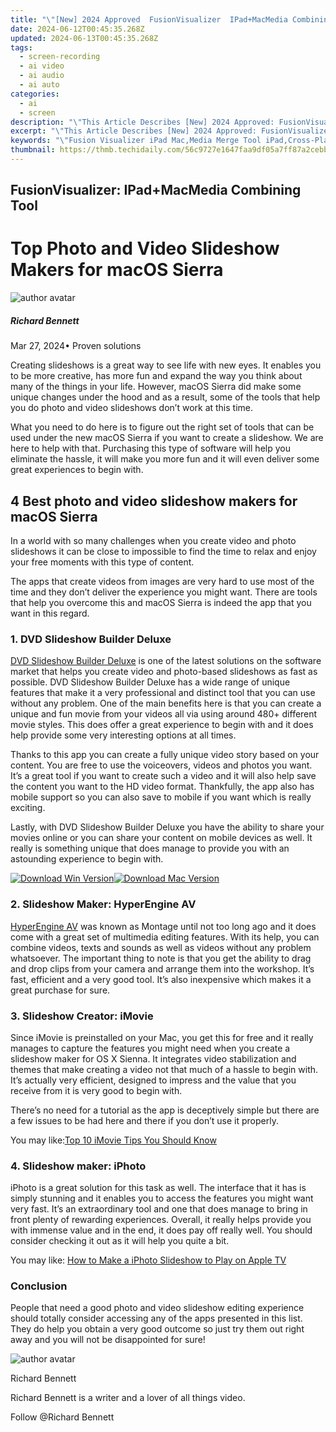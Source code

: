 ```yaml
---
title: "\"[New] 2024 Approved  FusionVisualizer  IPad+MacMedia Combining Tool\""
date: 2024-06-12T00:45:35.268Z
updated: 2024-06-13T00:45:35.268Z
tags: 
  - screen-recording
  - ai video
  - ai audio
  - ai auto
categories: 
  - ai
  - screen
description: "\"This Article Describes [New] 2024 Approved: FusionVisualizer: IPad+MacMedia Combining Tool\""
excerpt: "\"This Article Describes [New] 2024 Approved: FusionVisualizer: IPad+MacMedia Combining Tool\""
keywords: "\"Fusion Visualizer iPad Mac,Media Merge Tool iPad,Cross-Platform Media Editor,Unite Media Devices,Integrated Media Tools,Creative Combiner Software,Multiplatform Media Assistant\""
thumbnail: https://thmb.techidaily.com/56c9727e1647faa9df05a7ff87a2cebb670ed94ea60d5a674997e4383f15e6a2.jpg
---
```


## FusionVisualizer: IPad+MacMedia Combining Tool

# Top Photo and Video Slideshow Makers for macOS Sierra

![author avatar](https://images.wondershare.com/filmora/article-images/richard-bennett.jpg)

##### Richard Bennett

 Mar 27, 2024• Proven solutions

Creating slideshows is a great way to see life with new eyes. It enables you to be more creative, has more fun and expand the way you think about many of the things in your life. However, macOS Sierra did make some unique changes under the hood and as a result, some of the tools that help you do photo and video slideshows don’t work at this time.

What you need to do here is to figure out the right set of tools that can be used under the new macOS Sierra if you want to create a slideshow. We are here to help with that. Purchasing this type of software will help you eliminate the hassle, it will make you more fun and it will even deliver some great experiences to begin with.

## 4 Best photo and video slideshow makers for macOS Sierra

In a world with so many challenges when you create video and photo slideshows it can be close to impossible to find the time to relax and enjoy your free moments with this type of content.

The apps that create videos from images are very hard to use most of the time and they don’t deliver the experience you might want. There are tools that help you overcome this and macOS Sierra is indeed the app that you want in this regard.

### 1. DVD Slideshow Builder Deluxe

[DVD Slideshow Builder Deluxe](https://tools.techidaily.com/wondershare/dvd-slideshow-builder-deluxe/download/) is one of the latest solutions on the software market that helps you create video and photo-based slideshows as fast as possible. DVD Slideshow Builder Deluxe has a wide range of unique features that make it a very professional and distinct tool that you can use without any problem. One of the main benefits here is that you can create a unique and fun movie from your videos all via using around 480+ different movie styles. This does offer a great experience to begin with and it does help provide some very interesting options at all times.

Thanks to this app you can create a fully unique video story based on your content. You are free to use the voiceovers, videos and photos you want. It’s a great tool if you want to create such a video and it will also help save the content you want to the HD video format. Thankfully, the app also has mobile support so you can also save to mobile if you want which is really exciting.

Lastly, with DVD Slideshow Builder Deluxe you have the ability to share your movies online or you can share your content on mobile devices as well. It really is something unique that does manage to provide you with an astounding experience to begin with.

[![Download Win Version](https://images.wondershare.com/filmora/guide/download-btn-win.jpg)](https://tools.techidaily.com/wondershare/filmora/download/)[![Download Mac Version](https://images.wondershare.com/filmora/guide/download-btn-mac.jpg)](https://tools.techidaily.com/wondershare/filmora/download/)

### 2. Slideshow Maker: HyperEngine AV

[HyperEngine AV](https://www.macupdate.com/app/mac/11073/hyperengine-av) was known as Montage until not too long ago and it does come with a great set of multimedia editing features. With its help, you can combine videos, texts and sounds as well as videos without any problem whatsoever. The important thing to note is that you get the ability to drag and drop clips from your camera and arrange them into the workshop. It’s fast, efficient and a very good tool. It’s also inexpensive which makes it a great purchase for sure.

### 3. Slideshow Creator: iMovie

Since iMovie is preinstalled on your Mac, you get this for free and it really manages to capture the features you might need when you create a slideshow maker for OS X Sienna. It integrates video stabilization and themes that make creating a video not that much of a hassle to begin with. It’s actually very efficient, designed to impress and the value that you receive from it is very good to begin with.

There’s no need for a tutorial as the app is deceptively simple but there are a few issues to be had here and there if you don’t use it properly.

You may like:[Top 10 iMovie Tips You Should Know](https://tools.techidaily.com/wondershare/filmora/download/)

### 4. Slideshow maker: iPhoto

iPhoto is a great solution for this task as well. The interface that it has is simply stunning and it enables you to access the features you might want very fast. It’s an extraordinary tool and one that does manage to bring in front plenty of rewarding experiences. Overall, it really helps provide you with immense value and in the end, it does pay off really well. You should consider checking it out as it will help you quite a bit.

You may like: [How to Make a iPhoto Slideshow to Play on Apple TV](https://tools.techidaily.com/wondershare/filmora/download/)

### Conclusion

People that need a good photo and video slideshow editing experience should totally consider accessing any of the apps presented in this list. They do help you obtain a very good outcome so just try them out right away and you will not be disappointed for sure!

![author avatar](https://images.wondershare.com/filmora/article-images/richard-bennett.jpg)

Richard Bennett

Richard Bennett is a writer and a lover of all things video.

Follow @Richard Bennett


<ins class="adsbygoogle"
     style="display:block"
     data-ad-format="autorelaxed"
     data-ad-client="ca-pub-7571918770474297"
     data-ad-slot="1223367746"></ins>



<ins class="adsbygoogle"
     style="display:block"
     data-ad-client="ca-pub-7571918770474297"
     data-ad-slot="8358498916"
     data-ad-format="auto"
     data-full-width-responsive="true"></ins>



